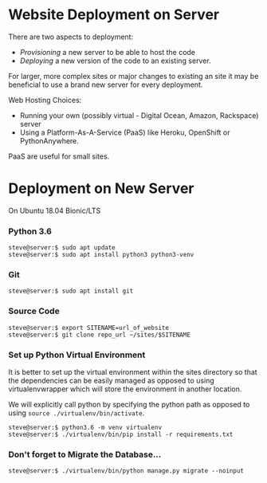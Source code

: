 Website Deployment on Server
============================
 
There are two aspects to deployment:
 
* _Provisioning_ a new server to be able to host the code
* _Deploying_  a new version of the code to an existing server.
 
For larger, more complex sites or major changes to existing an site it may be beneficial to use a brand new server for every deployment.
 
Web Hosting Choices:
 
* Running your own (possibly virtual - Digital Ocean, Amazon, Rackspace) server
* Using a Platform-As-A-Service (PaaS) like Heroku, OpenShift or PythonAnywhere.
 
PaaS are useful for small sites.
 
Deployment on New Server
========================
 
On Ubuntu 18.04 Bionic/LTS
 
### Python 3.6
```shell
steve@server:$ sudo apt update
steve@server:$ sudo apt install python3 python3-venv
```
 
### Git
```shell
steve@server:$ sudo apt install git
```
 
### Source Code
```shell
steve@server:$ export SITENAME=url_of_website
steve@server:$ git clone repo_url ~/sites/$SITENAME
```
 
### Set up Python Virtual Environment
 
It is better to set up the virtual environment within the sites directory so that the dependencies can be easily managed as opposed to using virtualenvwrapper which will store the environment in another location.
 
We will explicitly call python by specifying the python path as opposed to using `source ./virtualenv/bin/activate`.
 
```shell
steve@server:$ python3.6 -m venv virtualenv
steve@server:$ ./virtualenv/bin/pip install -r requirements.txt
```
 
### Don't forget to Migrate the Database...
 
```shell
steve@server:$ ./virtualenv/bin/python manage.py migrate --noinput
```
